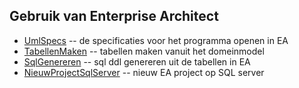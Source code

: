 Gebruik van Enterprise Architect
--------------------------------

-   [UmlSpecs](UmlSpecs.md) -- de specificaties voor het programma openen in EA
-   [TabellenMaken](TabellenMaken.md) -- tabellen maken vanuit het domeinmodel
-   [SqlGenereren](SqlGenereren.md) -- sql ddl genereren uit de tabellen in EA
-   [NieuwProjectSqlServer](NieuwProjectSqlServer.md) -- nieuw EA project op SQL server

